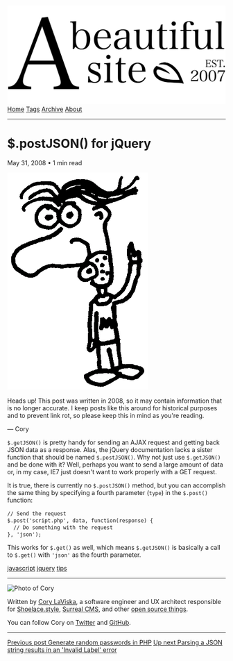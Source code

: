 <a href="../../index.html" class="header-link"><img src="../../images/logos/wordmark.svg" alt="A Beautiful Site" class="wordmark" /></a> <a href="../../index.html" class="nav-item">Home</a> <a href="../../tags/index.html" class="nav-item">Tags</a> <a href="../index.html" class="nav-item">Archive</a> <a href="../../about/index.html" class="nav-item">About</a>

---

# $.postJSON() for jQuery

May 31, 2008 • 1 min read

![A drawing of a cartoon man pointing upwards](../../images/artwork/pointer.gif)

Heads up! This post was written in 2008, so it may contain information that is no longer accurate. I keep posts like this around for historical purposes and to prevent link rot, so please keep this in mind as you're reading.

— Cory

`$.getJSON()` is pretty handy for sending an AJAX request and getting back JSON data as a response. Alas, the jQuery documentation lacks a sister function that should be named `$.postJSON()`. Why not just use `$.getJSON()` and be done with it? Well, perhaps you want to send a large amount of data or, in my case, IE7 just doesn't want to work properly with a GET request.

It is true, there is currently no `$.postJSON()` method, but you can accomplish the same thing by specifying a fourth parameter (`type`) in the `$.post()` function:

    // Send the request
    $.post('script.php', data, function(response) {
      // Do something with the request
    }, 'json');

This works for `$.get()` as well, which means `$.getJSON()` is basically a call to `$.get()` with `'json'` as the fourth parameter.

<a href="../../tags/javascript/index.html" class="post-tag">javascript</a> <a href="../../tags/jquery/index.html" class="post-tag">jquery</a> <a href="../../tags/tips/index.html" class="post-tag">tips</a>

---

<img src="http://0.gravatar.com/avatar/bf1b3b95fd5b096a3592247c29667b33?s=512" alt="Photo of Cory" class="avatar avatar-small" />

Written by [Cory LaViska](../../index-4.html), a software engineer and UX architect responsible for [Shoelace.style](https://shoelace.style/), [Surreal CMS](https://www.surrealcms.com/), and other [open source things](https://github.com/claviska).

You can follow Cory on [Twitter](https://twitter.com/claviska) and [GitHub](https://github.com/claviska).

---

<a href="../generate-random-passwords-in-php/index.html" class="post-nav-previous"><span class="small">Previous post</span> Generate random passwords in PHP</a> <a href="../parsing-a-json-string-results-in-an-invalid-label-error/index.html" class="post-nav-next"><span class="small">Up next</span> Parsing a JSON string results in an 'Invalid Label' error</a>
